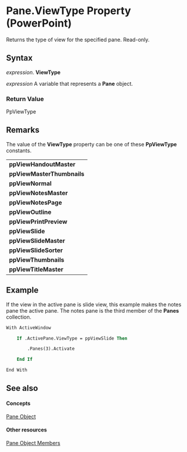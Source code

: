
# Pane.ViewType Property (PowerPoint)

Returns the type of view for the specified pane. Read-only.


## Syntax

 _expression_. **ViewType**

 _expression_ A variable that represents a **Pane** object.


### Return Value

PpViewType


## Remarks

The value of the  **ViewType** property can be one of these **PpViewType** constants.


||
|:-----|
|**ppViewHandoutMaster**|
|**ppViewMasterThumbnails**|
|**ppViewNormal**|
|**ppViewNotesMaster**|
|**ppViewNotesPage**|
|**ppViewOutline**|
|**ppViewPrintPreview**|
|**ppViewSlide**|
|**ppViewSlideMaster**|
|**ppViewSlideSorter**|
|**ppViewThumbnails**|
|**ppViewTitleMaster**|

## Example

If the view in the active pane is slide view, this example makes the notes pane the active pane. The notes pane is the third member of the  **Panes** collection.


```vb
With ActiveWindow

    If .ActivePane.ViewType = ppViewSlide Then

        .Panes(3).Activate

    End If

End With
```


## See also


#### Concepts


[Pane Object](27862fd6-897d-893d-d5a8-b1e40b1b9d48.md)
#### Other resources


[Pane Object Members](d395cb24-e88f-5503-791b-83ecfaf10a7d.md)
